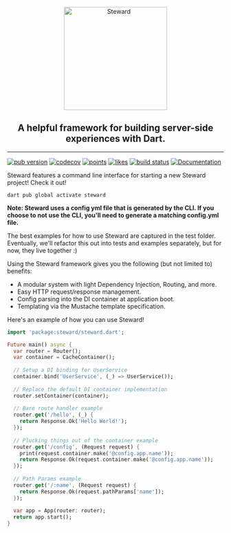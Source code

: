 <p align="center">
  <img width="240px" style="margin: 0 auto; display: block;" src="https://user-images.githubusercontent.com/1455979/146241297-3b1dc419-e312-4e61-81e0-37d6dde00e21.png" alt="Steward"/>
  
  <h2 align="center">A helpful framework for building server-side experiences with Dart.</h2>

</p>

-----------

[![pub version](https://img.shields.io/pub/v/steward)](https://pub.dev/packages/steward)
[![codecov](https://codecov.io/gh/PyreStudios/steward/branch/main/graph/badge.svg?token=CAK5MR60ZI)](https://codecov.io/gh/PyreStudios/steward)
[![points](https://img.shields.io/pub/points/steward)](https://pub.dev/packages/steward)
[![likes](https://img.shields.io/github/stars/pyrestudios/steward)](https://img.shields.io/github/stars/pyrestudios/steward)
[![build status](https://img.shields.io/github/checks-status/pyrestudios/steward/main?label=main%20build)](https://img.shields.io/github/checks-status/pyrestudios/steward/main?label=main%20build)
[![Documentation](https://img.shields.io/badge/Documentation-Online-blueviolet)](https://pyrestudios.github.io/steward)

Steward features a command line interface for starting a new Steward project! Check it out!

```
dart pub global activate steward
```

**Note: Steward uses a config yml file that is generated by the CLI. If you choose to not use the CLI, you'll need to generate a matching config.yml file.**

The best examples for how to use Steward are captured in the test folder. Eventually, we'll refactor this out into tests and examples separately, but for now, they live together :)

Using the Steward framework gives you the following (but not limited to) benefits:
- A modular system with light Dependency Injection, Routing, and more.
- Easy HTTP request/response management.
- Config parsing into the DI container at application boot.
- Templating via the Mustache template specification.

Here's an example of how you can use Steward!

```dart
import 'package:steward/steward.dart';

Future main() async {
  var router = Router();
  var container = CacheContainer();
  
  // Setup a DI binding for UserService
  container.bind('UserService', (_) => UserService());
  
  // Replace the default DI container implementation
  router.setContainer(container);
  
  // Bare route handler example
  router.get('/hello', (_) {
    return Response.Ok('Hello World!');
  });
  
  // Plucking things out of the container example
  router.get('/config', (Request request) {
    print(request.container.make('@config.app.name'));
    return Response.Ok(request.container.make('@config.app.name'));
  });
  
  // Path Params example
  router.get('/:name', (Request request) {
    return Response.Ok(request.pathParams['name']);
  });
  
  var app = App(router: router);
  return app.start();
}
```
